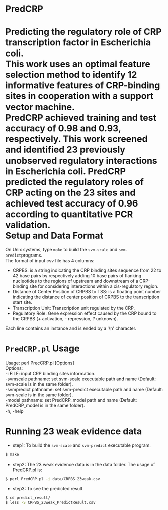 # PredCRP
Predicting the regulatory role of CRP transcription factor in Escherichia coli.  
This work uses an optimal feature selection method to identify 12 informative features of CRP-binding sites in cooperation with a support vector machine.  
PredCRP achieved training and test accuracy of 0.98 and 0.93, respectively. This work screened and identified 23 previously unobserved regulatory interactions in Escherichia coli. PredCRP predicted the regulatory roles of CRP acting on the 23 sites and achieved test accuracy of 0.96 according to quantitative PCR validation.  
Setup and Data Format
============================
On Unix systems, type `make` to build the `svm-scale` and `svm-predict`programs.  
The format of input csv file has 4 columns:  
  -  CRPBS: is a string indicating the CRP binding sites sequence from 22 to 42 base pairs by respectively adding 10 base pairs of flanking nucleotides to the regions of upstream and downstream of a CRP-binding site for considering interactions within a cis-regulatory region.  
  -  Distance of Center Position of CRPBS to TSS:  is a floating point number indicating the distance of center position of CRPBS to the transcription start site.  
  -  Transcription Unit: Transcription unit regulated by the CRP.  
  -  Regulatory Role: Gene expression effect caused by the CRP bound to the CRPBS (+ activation, - repression, ? unknown). 
  
Each line contains an instance and is ended by a '\n' character.  

`PredCRP.pl` Usage
===================
Usage: perl PrecCRP.pl [Options]  
Options:  
-i  FILE: input CRP binding sites information.  
-svmscale pathname: set svm-scale executable path and name (Default: svm-scale is in the same folder).  
-svmpredict pathname: set svm-predict executable path and name (Default: svm-scale is in the same folder).  
-model pathname: set PredCRP_model path and name (Default: PredCRP_model is in the same folder).  
-h, -help  
  
Running 23 weak evidence data
==============================
-  step1:  To build the `svm-scale` and `svm-predict` executable program.  
```sh
$ make
```
-  step2:  The 23 weak evidence data is in the data folder. The usage of PredCRP.pl is:  
```sh
$ perl PredCRP.pl -i data/CRPBS_23weak.csv
```
- step3: To see the predicted result  
```sh
$ cd predict_result/
$ less -S CRPBS_23weak_PredictResult.csv
```
  

